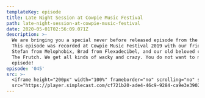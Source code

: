 ```yaml
---
templateKey: episode
title: Late Night Session at Cowpie Music Festival
path: late-night-session-at-cowpie-music-festival
date: 2020-05-01T02:56:09.071Z
description: >-
  We are bringing you a special never before released episode from the vault.
  This episode was recorded at Cowpie Music Festival 2019 with our friends
  Stefan from Melophobix, Brad from Flexadecibel, and our old beloved co-host
  The Frutch. We get all kinds of wacky and crazy. You do not want to miss this
  episode! 
episode: '045'
src: >-
  <iframe height="200px" width="100%" frameborder="no" scrolling="no" seamless
  src="https://player.simplecast.com/cf721b20-ade4-46c9-9284-ca9e3e390297?dark=false"></iframe>
---
```


